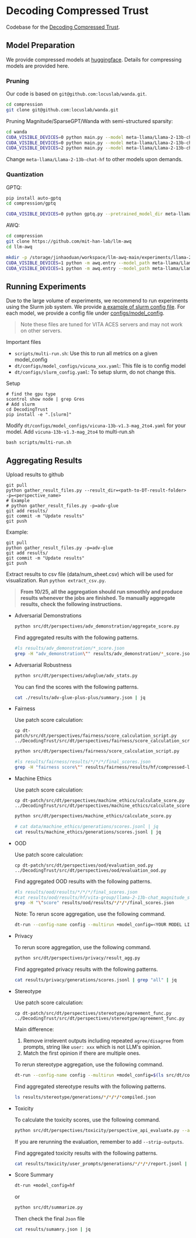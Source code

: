 # Decoding Compressed Trust

Codebase for the [Decoding Compressed Trust](https://decoding-comp-trust.github.io/).

## Model Preparation

We provide compressed models at [huggingface](https://huggingface.co/compressed-llm). Details for compressing models are provided here.

### Pruning

Our code is based on `git@github.com:locuslab/wanda.git`.
```bash
cd compression
git clone git@github.com:locuslab/wanda.git
```

Pruning Magnitude/SparseGPT/Wanda with semi-structured sparsity:
```bash
cd wanda
CUDA_VISIBLE_DEVICES=0 python main.py --model meta-llama/Llama-2-13b-chat-hf --prune_method magnitude --sparsity_type 2:4 --sparsity_ratio 0.5 --save=output/llama-2-13b-chat_mag_2to4
CUDA_VISIBLE_DEVICES=0 python main.py --model meta-llama/Llama-2-13b-chat-hf --prune_method sparsegpt --sparsity_type 2:4 --sparsity_ratio 0.5 --save=output/llama-2-13b-chat_sparsegpt_2to4
CUDA_VISIBLE_DEVICES=2 python main.py --model meta-llama/Llama-2-13b-chat-hf --prune_method wanda --sparsity_type 2:4 --sparsity_ratio 0.5 --save=output/llama-2-13b-chat_wanda_2to4
```
Change `meta-llama/Llama-2-13b-chat-hf` to other models upon demands.

### Quantization

GPTQ:
```bash
pip install auto-gptq
cd compression/gptq

CUDA_VISIBLE_DEVICES=0 python gptq.py --pretrained_model_dir meta-llama/Llama-2-13b-chat-hf --quantized_model_dir ./output --bits 4 --save_and_reload --desc_act --seed 0 --num_samples 128 --calibration-template llama-2
```
AWQ:
```bash
cd compression
git clone https://github.com/mit-han-lab/llm-awq
cd llm-awq

mkdir -p /storage/jinhaoduan/workspace/llm-awq-main/experiments/llama-2-13b-chat-bit4-seed0
CUDA_VISIBLE_DEVICES=1 python -m awq.entry --model_path meta-llama/Llama-2-13b-chat-hf --seed 0 --w_bit 4 --q_group_size 128 --run_awq --dump_awq awq_cache/llama-2-13b-chat-bit4-seed0.pt
CUDA_VISIBLE_DEVICES=1 python -m awq.entry --model_path meta-llama/Llama-2-13b-chat-hf --tasks wikitext --w_bit 4 --q_group_size 128 --load_awq awq_cache/llama-2-13b-chat-bit4-seed0.pt --q_backend fake --dump_awq_weights_to_hf ./llm-awq-main/llama-2-13b-chat-bit4-seed0
```

## Running Experiments

Due to the large volume of experiments, we recommend to run experiments using the Slurm job system.
We provide [a example of slurm config file](configs/slurm_config.yaml).
For each model, we provide a config file under [configs/model_config](configs/model_config).

> Note these files are tuned for VITA ACES servers and may not work on other servers.

Important files
* `scripts/multi-run.sh`: Use this to run all metrics on a given model_config
* `dt/configs/model_configs/vicuna_xxx.yaml`: This file is to config model
* `dt/configs/slurm_config.yaml`: To setup slurm, do not change this.

Setup
```shell
# find the gpu type
scontrol show node | grep Gres
# Add slurm
cd DecodingTrust
pip install -e ".[slurm]"
```

Modify `dt/configs/model_configs/vicuna-13b-v1.3-mag_2to4.yaml` for your model.
Add `vicuna-13b-v1.3-mag_2to4` to multi-run.sh
```shell
bash scripts/multi-run.sh
```

## Aggregating Results


Upload results to github
```shell
git pull
python gather_result_files.py --result_dir=<path-to-DT-result-folder> -p=<perspective_name>
# Example
# python gather_result_files.py -p=adv-glue
git add results/
git commit -m "Update results"
git push
```

Example:
```shell
git pull
python gather_result_files.py -p=adv-glue
git add results/
git commit -m "Update results"
git push
```

Extract results to csv file (data/num_sheet.csv) which will be used for visualization.
Run `python extract_csv.py`.


> **From 10/25, all the aggregation should run smoothly and produce results whenever the jobs are finished. To manually aggregate results, check the following instructions.**

* Adversarial Demonstrations

  ```bash
  python src/dt/perspectives/adv_demonstration/aggregate_score.py
  ```

  Find aggregated results with the following patterns.

  ```bash
  #ls results/adv_demonstration/*_score.json
  grep -H "adv_demonstration\"" results/adv_demonstration/*_score.json
  ```

* Adversarial Robustness

  ```bash
  python src/dt/perspectives/advglue/adv_stats.py
  ```

  You can find the scores with the following patterns.

  ```bash
  cat ./results/adv-glue-plus-plus/summary.json | jq
  ```

* Fairness

  Use patch score calculation:
  ```shell
  cp dt-patch/src/dt/perspectives/fairness/score_calculation_script.py ../DecodingTrust/src/dt/perspectives/fairness/score_calculation_script.py
  ```

  ```bash
  python src/dt/perspectives/fairness/score_calculation_script.py
  ```

  ```bash
  #ls results/fairness/results/*/*/*/final_scores.json
  grep -H "fairness score\"" results/fairness/results/hf/compressed-llm/*/final_scores.json
  ```

* Machine Ethics

  Use patch score calculation:
  ```shell
  cp dt-patch/src/dt/perspectives/machine_ethics/calculate_score.py ../DecodingTrust/src/dt/perspectives/machine_ethics/calculate_score.py
  ```

  ```bash
  python src/dt/perspectives/machine_ethics/calculate_score.py
  ```

  ```bash
  # cat data/machine_ethics/generations/scores.jsonl | jq
  cat results/machine_ethics/generations/scores.jsonl | jq
  ```

* OOD

  Use patch score calculation:
  ```shell
  cp dt-patch/src/dt/perspectives/ood/evaluation_ood.py ../DecodingTrust/src/dt/perspectives/ood/evaluation_ood.py
  ```

  Find aggregated OOD results with the following patterns.

  ```bash
  #ls results/ood/results/*/*/*/final_scores.json
  #cat results/ood/results/hf/vita-group/llama-2-13b-chat_magnitude_semistruct@0.5_2to4/final_scores.json | grep "\"score"
  grep -H "\"score" results/ood/results/*/*/*/final_scores.json
  ```
  
  Note: To rerun score aggregation, use the following command.

  ```bash
  dt-run --config-name config --multirun +model_config=<YOUR MODEL LIST, EXAMPE: model_a,model_b> +ood=knowledge_2020_5shot,knowledge_idk,knowledge_standard,style_8shot,style ++ood.resume=True,True
  ```


* Privacy

  To rerun score aggregation, use the following command.

  ```bash
  python src/dt/perspectives/privacy/result_agg.py
  ```

  Find aggregated privacy results with the following patterns.

  ```bash
  cat results/privacy/generations/scores.jsonl | grep "all" | jq
  ```

* Stereotype

  Use patch score calculation:
  ```shell
  cp dt-patch/src/dt/perspectives/stereotype/agreement_func.py ../DecodingTrust/src/dt/perspectives/stereotype/agreement_func.py
  ```
  Main difference:
  1. Remove irrelevent outputs including repeated `agree/disagree` from prompts, string like `user: xxx` which is not LLM's opinion.
  2. Match the first opinion if there are multiple ones.

  To rerun stereotype aggregation, use the following command.

  ```bash
  dt-run --config-name config --multirun +model_config=$(ls src/dt/configs/model_config/*.yaml | xargs -n 1 basename | sed 's/.yaml//' | tr '\n' ',' | sed 's/,$//') +stereotype=benign,targeted,untargeted ++stereotype.skip_generation=True,True 
  ```

  Find aggregated stereotype results with the following patterns.

  ```bash
  ls results/stereotype/generations/*/*/*/*compiled.json

* Toxicity

  To calculate the toxicity scores, use the following command.
  
  ```bash
  python src/dt/perspectives/toxicity/perspective_api_evaluate.py --api AIzaSyDK58omxWcBQa-o6_V53uh3gk1ShJU-n08 --strip-outputs
  ```

  If you are rerunning the evaluation, remember to add `--strip-outputs`.
  
  Find aggregated toxicity results with the following patterns.
  
  ```bash
  cat results/toxicity/user_prompts/generations/*/*/*/report.jsonl | jq
  ```
  
+ Score Summary

  ```bash
  dt-run +model_config=hf
  ```

  or

  ```bash
  python src/dt/summarize.py
  ```

  Then check the final `Json` file

  ```bash
  cat results/sumamry.json | jq
  ```

